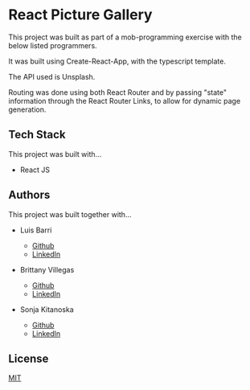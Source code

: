 # React Picture Gallery

This project was built as part of a mob-programming exercise with the below listed programmers. 

It was built using Create-React-App, with the typescript template. 

The API used is Unsplash. 

Routing was done using both React Router and by passing "state" information through the React Router Links, to allow for dynamic page generation.


## Tech Stack
This project was built with...
- React JS

## Authors

This project was built together with...

- Luis Barri
    - [Github](https://github.com/luisw90)
    - [LinkedIn](https://www.linkedin.com/in/luis-barri-a1a393ab/)

- Brittany Villegas
    - [Github](https://github.com/bretagne-marie)
    - [LinkedIn](https://www.linkedin.com/in/bmvillegas/)

- Sonja Kitanoska
    - [Github](https://github.com/Sonja-Kitanoska)
    - [LinkedIn](https://www.linkedin.com/in/sonja-kitanoska-986ba8a8/)


## License

[MIT](https://choosealicense.com/licenses/mit/)


